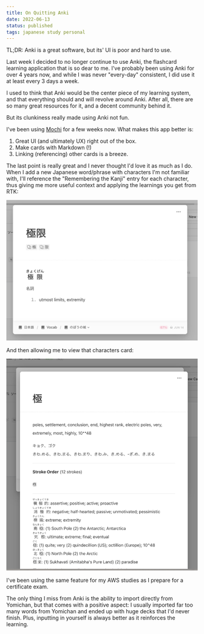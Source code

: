 ```yaml
---
title: On Quitting Anki
date: 2022-06-13
status: published
tags: japanese study personal
---
```


TL;DR: Anki is a great software, but its' UI is poor and hard to use.

Last week I decided to no longer continue to use Anki, the flashcard learning
application that is so dear to me. I've probably been using Anki for over 4 years
now, and while I was never "every-day" consistent, I did use it at least every 3 days a week.

I used to think that Anki would be the center piece of my learning system, and that everything
should and will revolve around Anki. After all, there are so many great resources for it, and
a decent community behind it.

But its clunkiness really made using Anki not fun.

I've been using [Mochi](https://mochi.cards/) for a few weeks now. What makes this app
better is:

1. Great UI (and ultimately UX) right out of the box.
2. Make cards with Markdown (!)
3. Linking (referencing) other cards is a breeze.

The last point is really great and I never thought I'd love it as much as I do.
When I add a new Japanese word/phrase with characters I'm not familiar with, I'll
reference the "Remembering the Kanji" entry for each character, thus giving me
more useful context and applying the learnings you get from RTK:

![Word with character back-links](word.png)

And then allowing me to view that characters card:

![Reference popup](reference-popup.png)

I've been using the same feature for my AWS studies as I prepare for a certificate
exam.

The only thing I miss from Anki is the ability to import directly from Yomichan,
but that comes with a positive aspect: I usually imported far too many
words from Yomichan and ended up with huge decks that I'd never finish.
Plus, inputting in yourself is always better as it reinforces the learning.
